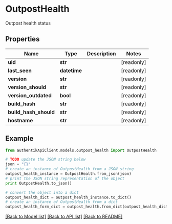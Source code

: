 # OutpostHealth

Outpost health status

## Properties
Name | Type | Description | Notes
------------ | ------------- | ------------- | -------------
**uid** | **str** |  | [readonly] 
**last_seen** | **datetime** |  | [readonly] 
**version** | **str** |  | [readonly] 
**version_should** | **str** |  | [readonly] 
**version_outdated** | **bool** |  | [readonly] 
**build_hash** | **str** |  | [readonly] 
**build_hash_should** | **str** |  | [readonly] 
**hostname** | **str** |  | [readonly] 

## Example

```python
from authentikApiClient.models.outpost_health import OutpostHealth

# TODO update the JSON string below
json = "{}"
# create an instance of OutpostHealth from a JSON string
outpost_health_instance = OutpostHealth.from_json(json)
# print the JSON string representation of the object
print OutpostHealth.to_json()

# convert the object into a dict
outpost_health_dict = outpost_health_instance.to_dict()
# create an instance of OutpostHealth from a dict
outpost_health_form_dict = outpost_health.from_dict(outpost_health_dict)
```
[[Back to Model list]](../README.md#documentation-for-models) [[Back to API list]](../README.md#documentation-for-api-endpoints) [[Back to README]](../README.md)


